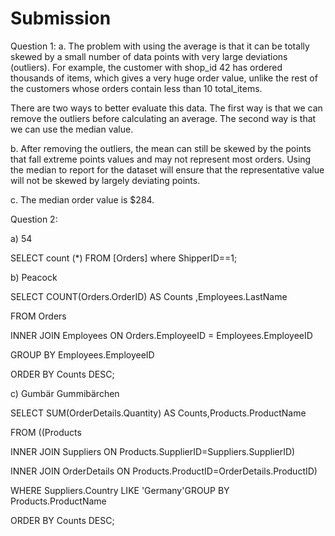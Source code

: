 # Submission
Question 1:
a.	The problem with using the average is that it can be totally skewed by a small number of data points with very large deviations (outliers). For example, the customer with shop_id 42 has ordered thousands of items, which gives a very huge order value, unlike the rest of the customers whose orders contain less than 10 total_items.	

There are two ways to better evaluate this data. The first way is that we can remove the outliers before calculating an average. The second way is that we can use the median value.

b.	After removing the outliers, the mean can still be skewed by the points that fall extreme points values and may not represent most orders. Using the median to report for the dataset will ensure that the representative value will not be skewed by largely deviating points.

c.	The median order value is $284.

Question 2:

a)	54

SELECT count (*) FROM [Orders] where ShipperID==1;

b)	Peacock

SELECT COUNT(Orders.OrderID) AS Counts ,Employees.LastName

FROM Orders

INNER JOIN Employees ON Orders.EmployeeID = Employees.EmployeeID

GROUP BY Employees.EmployeeID

ORDER BY Counts DESC;

c)	Gumbär Gummibärchen

SELECT SUM(OrderDetails.Quantity) AS Counts,Products.ProductName

FROM ((Products

INNER JOIN Suppliers ON  Products.SupplierID=Suppliers.SupplierID)

INNER JOIN OrderDetails ON Products.ProductID=OrderDetails.ProductID)

WHERE Suppliers.Country LIKE 'Germany'GROUP BY Products.ProductName

ORDER BY Counts DESC;
